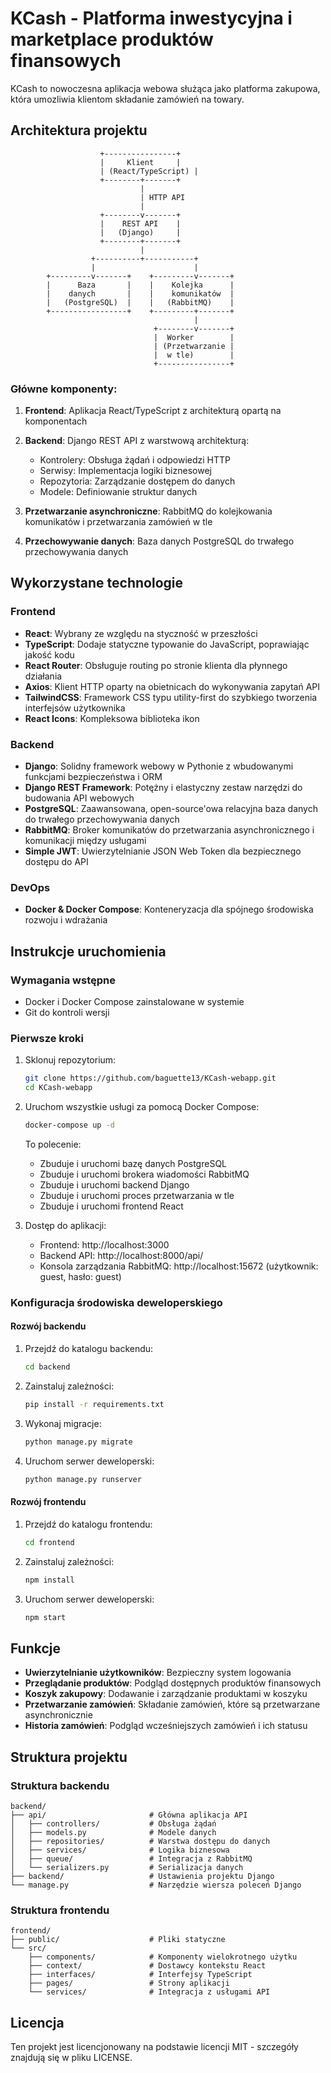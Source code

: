 # KCash - Platforma inwestycyjna i marketplace produktów finansowych

KCash to nowoczesna aplikacja webowa służąca jako platforma zakupowa, która umozliwia klientom składanie zamówień na towary.

## Architektura projektu


```
                    +----------------+
                    |     Klient     |
                    | (React/TypeScript) |
                    +--------+-------+
                             |
                             | HTTP API
                             |
                    +--------v-------+
                    |    REST API    |
                    |   (Django)     |
                    +--------+-------+
                             |
                  +----------+-----------+
                  |                      |
        +---------v-------+    +---------v-------+
        |      Baza       |    |    Kolejka      |
        |    danych       |    |    komunikatów  |
        |   (PostgreSQL)  |    |   (RabbitMQ)    |
        +-----------------+    +---------+-------+
                                         |
                                +--------v-------+
                                |  Worker        |
                                | (Przetwarzanie |
                                |  w tle)        |
                                +----------------+
```

### Główne komponenty:

1. **Frontend**: Aplikacja React/TypeScript z architekturą opartą na komponentach
2. **Backend**: Django REST API z warstwową architekturą:
   - Kontrolery: Obsługa żądań i odpowiedzi HTTP
   - Serwisy: Implementacja logiki biznesowej
   - Repozytoria: Zarządzanie dostępem do danych
   - Modele: Definiowanie struktur danych

3. **Przetwarzanie asynchroniczne**: RabbitMQ do kolejkowania komunikatów i przetwarzania zamówień w tle
4. **Przechowywanie danych**: Baza danych PostgreSQL do trwałego przechowywania danych

## Wykorzystane technologie

### Frontend
- **React**: Wybrany ze względu na styczność w przeszłości
- **TypeScript**: Dodaje statyczne typowanie do JavaScript, poprawiając jakość kodu
- **React Router**: Obsługuje routing po stronie klienta dla płynnego działania
- **Axios**: Klient HTTP oparty na obietnicach do wykonywania zapytań API
- **TailwindCSS**: Framework CSS typu utility-first do szybkiego tworzenia interfejsów użytkownika
- **React Icons**: Kompleksowa biblioteka ikon

### Backend
- **Django**: Solidny framework webowy w Pythonie z wbudowanymi funkcjami bezpieczeństwa i ORM
- **Django REST Framework**: Potężny i elastyczny zestaw narzędzi do budowania API webowych
- **PostgreSQL**: Zaawansowana, open-source'owa relacyjna baza danych do trwałego przechowywania danych
- **RabbitMQ**: Broker komunikatów do przetwarzania asynchronicznego i komunikacji między usługami
- **Simple JWT**: Uwierzytelnianie JSON Web Token dla bezpiecznego dostępu do API

### DevOps
- **Docker & Docker Compose**: Konteneryzacja dla spójnego środowiska rozwoju i wdrażania

## Instrukcje uruchomienia

### Wymagania wstępne
- Docker i Docker Compose zainstalowane w systemie
- Git do kontroli wersji

### Pierwsze kroki

1. Sklonuj repozytorium:
   ```bash
   git clone https://github.com/baguette13/KCash-webapp.git
   cd KCash-webapp
   ```

2. Uruchom wszystkie usługi za pomocą Docker Compose:
   ```bash
   docker-compose up -d
   ```

   To polecenie:
   - Zbuduje i uruchomi bazę danych PostgreSQL
   - Zbuduje i uruchomi brokera wiadomości RabbitMQ
   - Zbuduje i uruchomi backend Django
   - Zbuduje i uruchomi proces przetwarzania w tle
   - Zbuduje i uruchomi frontend React

3. Dostęp do aplikacji:
   - Frontend: http://localhost:3000
   - Backend API: http://localhost:8000/api/
   - Konsola zarządzania RabbitMQ: http://localhost:15672 (użytkownik: guest, hasło: guest)

### Konfiguracja środowiska deweloperskiego

#### Rozwój backendu
1. Przejdź do katalogu backendu:
   ```bash
   cd backend
   ```

2. Zainstaluj zależności:
   ```bash
   pip install -r requirements.txt
   ```

3. Wykonaj migracje:
   ```bash
   python manage.py migrate
   ```

4. Uruchom serwer deweloperski:
   ```bash
   python manage.py runserver
   ```

#### Rozwój frontendu
1. Przejdź do katalogu frontendu:
   ```bash
   cd frontend
   ```

2. Zainstaluj zależności:
   ```bash
   npm install
   ```

3. Uruchom serwer deweloperski:
   ```bash
   npm start
   ```

## Funkcje

- **Uwierzytelnianie użytkowników**: Bezpieczny system logowania
- **Przeglądanie produktów**: Podgląd dostępnych produktów finansowych
- **Koszyk zakupowy**: Dodawanie i zarządzanie produktami w koszyku
- **Przetwarzanie zamówień**: Składanie zamówień, które są przetwarzane asynchronicznie
- **Historia zamówień**: Podgląd wcześniejszych zamówień i ich statusu

## Struktura projektu

### Struktura backendu
```
backend/
├── api/                       # Główna aplikacja API
│   ├── controllers/           # Obsługa żądań
│   ├── models.py              # Modele danych
│   ├── repositories/          # Warstwa dostępu do danych
│   ├── services/              # Logika biznesowa
│   ├── queue/                 # Integracja z RabbitMQ
│   └── serializers.py         # Serializacja danych
├── backend/                   # Ustawienia projektu Django
└── manage.py                  # Narzędzie wiersza poleceń Django
```

### Struktura frontendu
```
frontend/
├── public/                    # Pliki statyczne
└── src/
    ├── components/            # Komponenty wielokrotnego użytku
    ├── context/               # Dostawcy kontekstu React
    ├── interfaces/            # Interfejsy TypeScript
    ├── pages/                 # Strony aplikacji
    └── services/              # Integracja z usługami API
```

## Licencja

Ten projekt jest licencjonowany na podstawie licencji MIT - szczegóły znajdują się w pliku LICENSE.
